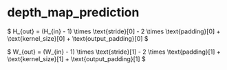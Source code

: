 # depth_map_prediction

$
H_{out} = (H_{in} - 1) \times \text{stride}[0] - 2 \times \text{padding}[0]
                    + \text{kernel_size}[0] + \text{output_padding}[0]
$

$
              W_{out} = (W_{in} - 1) \times \text{stride}[1] - 2 \times \text{padding}[1]
                    + \text{kernel_size}[1] + \text{output_padding}[1]
$
